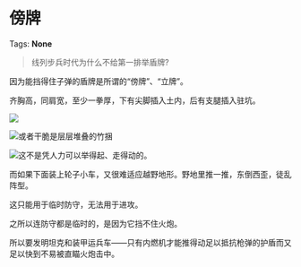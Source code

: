 # 傍牌

Tags: **None**

> 线列步兵时代为什么不给第一排举盾牌?



因为能挡得住子弹的盾牌是所谓的“傍牌”、“立牌”。

齐胸高，同肩宽，至少一拳厚，下有尖脚插入土内，后有支腿插入驻坑。

![](https://pica.zhimg.com/50/v2-5af5a5af5c23c2adf816ae0b346eb756_720w.jpg?source=1940ef5c)  


![](https://pic1.zhimg.com/50/v2-49b4fdb60bb79468afae9413371ca633_720w.jpg?source=1940ef5c)或者干脆是层层堆叠的竹捆

![](https://picx.zhimg.com/50/v2-16e1660b08674c60e18b2e5fdd81a77f_720w.jpg?source=1940ef5c)这不是凭人力可以举得起、走得动的。

而如果下面装上轮子小车，又很难适应越野地形。野地里推一推，东倒西歪，徒乱阵型。

这只能用于临时防守，无法用于进攻。

之所以连防守都是临时的，是因为它挡不住火炮。

所以要发明坦克和装甲运兵车——只有内燃机才能推得动足以抵抗枪弹的护盾而又足以快到不易被直瞄火炮击中。



